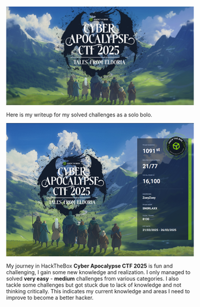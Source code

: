 ![[assets/og-image.jpg]](assets/og-image.jpg)

Here is my writeup for my solved challenges as a solo bolo. 

![[assets/solorunnt.png]](assets/solorunnt.png)

My journey in HackTheBox **Cyber Apocalypse CTF 2025** is fun and challenging, I gain some new knowledge and realization. I only managed to solved **very easy** - **medium** challenges from various categories. I also tackle some challenges but got stuck due to lack of knowledge and not thinking critically. This indicates my current knowledge and areas I need to improve to become a better hacker.
